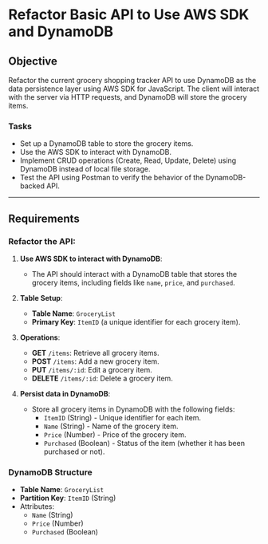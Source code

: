 # Refactor Basic API to Use AWS SDK and DynamoDB

## Objective
Refactor the current grocery shopping tracker API to use DynamoDB as the data persistence layer using AWS SDK for JavaScript. The client will interact with the server via HTTP requests, and DynamoDB will store the grocery items.

### Tasks
- Set up a DynamoDB table to store the grocery items.
- Use the AWS SDK to interact with DynamoDB.
- Implement CRUD operations (Create, Read, Update, Delete) using DynamoDB instead of local file storage.
- Test the API using Postman to verify the behavior of the DynamoDB-backed API.

---

## Requirements

### Refactor the API:
1. **Use AWS SDK to interact with DynamoDB**: 
   - The API should interact with a DynamoDB table that stores the grocery items, including fields like `name`, `price`, and `purchased`.
   
2. **Table Setup**:
   - **Table Name**: `GroceryList`
   - **Primary Key**: `ItemID` (a unique identifier for each grocery item).
   
3. **Operations**:
   - **GET** `/items`: Retrieve all grocery items.
   - **POST** `/items`: Add a new grocery item.
   - **PUT** `/items/:id`: Edit a grocery item.
   - **DELETE** `/items/:id`: Delete a grocery item.
   
4. **Persist data in DynamoDB**:
   - Store all grocery items in DynamoDB with the following fields:
     - `ItemID` (String) - Unique identifier for each item.
     - `Name` (String) - Name of the grocery item.
     - `Price` (Number) - Price of the grocery item.
     - `Purchased` (Boolean) - Status of the item (whether it has been purchased or not).

### DynamoDB Structure
- **Table Name**: `GroceryList`
- **Partition Key**: `ItemID` (String)
- Attributes: 
  - `Name` (String)
  - `Price` (Number)
  - `Purchased` (Boolean)

